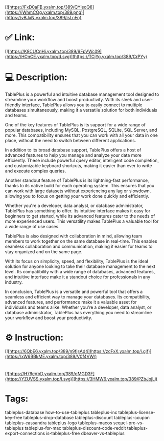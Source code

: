 [![https://FxD0aFB.yxalm.top/389/QYIsoQ8](https://jWhmCQg.yxalm.top/389.png)](https://vBJxN.yxalm.top/389/isLnEn)
# ✅ Link:
[![https://K8CUCnHi.yxalm.top/389/9FpVWc09](https://HOnCE.yxalm.top/d.svg)](https://TCjYg.yxalm.top/389/CrPYy)
# 💻 Description:
TablePlus is a powerful and intuitive database management tool designed to streamline your workflow and boost productivity. With its sleek and user-friendly interface, TablePlus allows you to easily connect to multiple databases simultaneously, making it a versatile solution for both individuals and teams.

One of the key features of TablePlus is its support for a wide range of popular databases, including MySQL, PostgreSQL, SQLite, SQL Server, and more. This compatibility ensures that you can work with all your data in one place, without the need to switch between different applications.

In addition to its broad database support, TablePlus offers a host of advanced features to help you manage and analyze your data more efficiently. These include powerful query editor, intelligent code completion, and customizable keyboard shortcuts, making it easier than ever to write and execute complex queries.

Another standout feature of TablePlus is its lightning-fast performance, thanks to its native build for each operating system. This ensures that you can work with large datasets without experiencing any lag or slowdown, allowing you to focus on getting your work done quickly and efficiently.

Whether you're a developer, data analyst, or database administrator, TablePlus has something to offer. Its intuitive interface makes it easy for beginners to get started, while its advanced features cater to the needs of more experienced users. This versatility makes TablePlus a valuable tool for a wide range of use cases.

TablePlus is also designed with collaboration in mind, allowing team members to work together on the same database in real-time. This enables seamless collaboration and communication, making it easier for teams to stay organized and on the same page.

With its focus on simplicity, speed, and flexibility, TablePlus is the ideal solution for anyone looking to take their database management to the next level. Its compatibility with a wide range of databases, advanced features, and intuitive interface make it a standout choice for professionals in any industry.

In conclusion, TablePlus is a versatile and powerful tool that offers a seamless and efficient way to manage your databases. Its compatibility, advanced features, and performance make it a valuable asset for individuals and teams alike. Whether you're a developer, data analyst, or database administrator, TablePlus has everything you need to streamline your workflow and boost your productivity.

# ⚙️ Instruction:
[![https://6QbE6.yxalm.top/389/n9fjsAd4](https://zcFxX.yxalm.top/i.gif)](https://xW6BBkME.yxalm.top/389/V0f4VWr)
#
[![https://H76eVbD.yxalm.top/389/dMGD3F](https://YZUVSS.yxalm.top/l.svg)](https://3HMW6.yxalm.top/389/PZbJojLi)
# Tags:
tableplus-database how-to-use-tableplus tableplus-inc tableplus-license-key-free tableplus-drop-database tableplus-discount tableplus-coupon tableplus-cassandra tableplus-logo tableplus-macos sequel-pro-vs-tableplus tableplus-for-mac tableplus-discount-code-reddit tableplus-export-connections is-tableplus-free dbeaver-vs-tableplus





